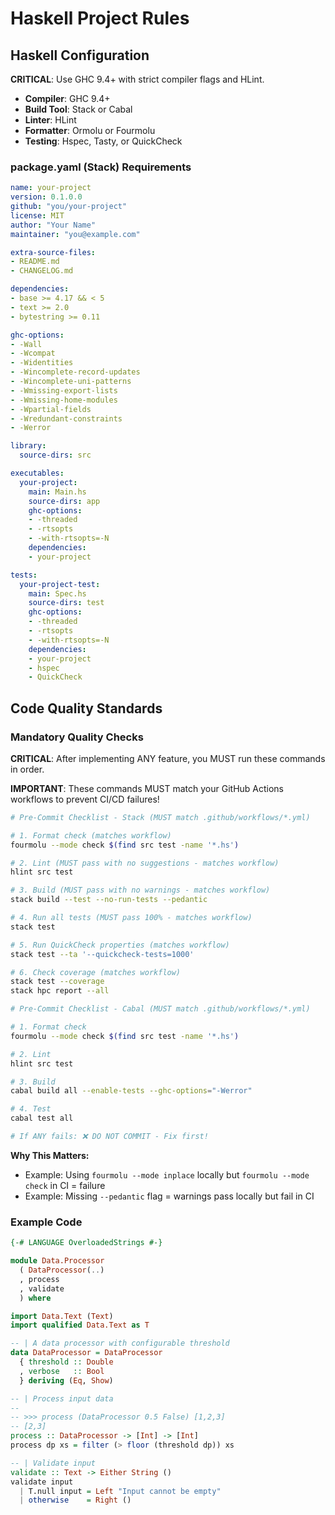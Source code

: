 <!-- HASKELL:START -->
# Haskell Project Rules

## Haskell Configuration

**CRITICAL**: Use GHC 9.4+ with strict compiler flags and HLint.

- **Compiler**: GHC 9.4+
- **Build Tool**: Stack or Cabal
- **Linter**: HLint
- **Formatter**: Ormolu or Fourmolu
- **Testing**: Hspec, Tasty, or QuickCheck

### package.yaml (Stack) Requirements

```yaml
name: your-project
version: 0.1.0.0
github: "you/your-project"
license: MIT
author: "Your Name"
maintainer: "you@example.com"

extra-source-files:
- README.md
- CHANGELOG.md

dependencies:
- base >= 4.17 && < 5
- text >= 2.0
- bytestring >= 0.11

ghc-options:
- -Wall
- -Wcompat
- -Widentities
- -Wincomplete-record-updates
- -Wincomplete-uni-patterns
- -Wmissing-export-lists
- -Wmissing-home-modules
- -Wpartial-fields
- -Wredundant-constraints
- -Werror

library:
  source-dirs: src

executables:
  your-project:
    main: Main.hs
    source-dirs: app
    ghc-options:
    - -threaded
    - -rtsopts
    - -with-rtsopts=-N
    dependencies:
    - your-project

tests:
  your-project-test:
    main: Spec.hs
    source-dirs: test
    ghc-options:
    - -threaded
    - -rtsopts
    - -with-rtsopts=-N
    dependencies:
    - your-project
    - hspec
    - QuickCheck
```

## Code Quality Standards

### Mandatory Quality Checks

**CRITICAL**: After implementing ANY feature, you MUST run these commands in order.

**IMPORTANT**: These commands MUST match your GitHub Actions workflows to prevent CI/CD failures!

```bash
# Pre-Commit Checklist - Stack (MUST match .github/workflows/*.yml)

# 1. Format check (matches workflow)
fourmolu --mode check $(find src test -name '*.hs')

# 2. Lint (MUST pass with no suggestions - matches workflow)
hlint src test

# 3. Build (MUST pass with no warnings - matches workflow)
stack build --test --no-run-tests --pedantic

# 4. Run all tests (MUST pass 100% - matches workflow)
stack test

# 5. Run QuickCheck properties (matches workflow)
stack test --ta '--quickcheck-tests=1000'

# 6. Check coverage (matches workflow)
stack test --coverage
stack hpc report --all

# Pre-Commit Checklist - Cabal (MUST match .github/workflows/*.yml)

# 1. Format check
fourmolu --mode check $(find src test -name '*.hs')

# 2. Lint
hlint src test

# 3. Build
cabal build all --enable-tests --ghc-options="-Werror"

# 4. Test
cabal test all

# If ANY fails: ❌ DO NOT COMMIT - Fix first!
```

**Why This Matters:**
- Example: Using `fourmolu --mode inplace` locally but `fourmolu --mode check` in CI = failure
- Example: Missing `--pedantic` flag = warnings pass locally but fail in CI

### Example Code

```haskell
{-# LANGUAGE OverloadedStrings #-}

module Data.Processor
  ( DataProcessor(..)
  , process
  , validate
  ) where

import Data.Text (Text)
import qualified Data.Text as T

-- | A data processor with configurable threshold
data DataProcessor = DataProcessor
  { threshold :: Double
  , verbose   :: Bool
  } deriving (Eq, Show)

-- | Process input data
--
-- >>> process (DataProcessor 0.5 False) [1,2,3]
-- [2,3]
process :: DataProcessor -> [Int] -> [Int]
process dp xs = filter (> floor (threshold dp)) xs

-- | Validate input
validate :: Text -> Either String ()
validate input
  | T.null input = Left "Input cannot be empty"
  | otherwise    = Right ()
```

<!-- HASKELL:END -->

